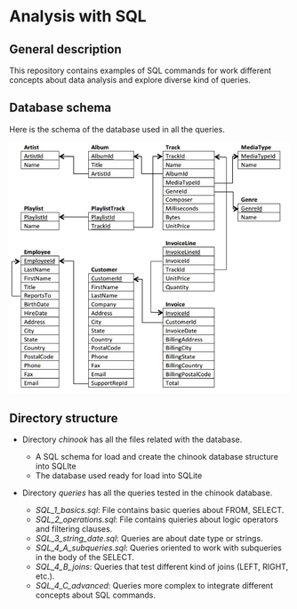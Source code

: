 
# Analysis with SQL

## General description

This repository contains examples of SQL commands for work different concepts about data analysis and explore diverse kind of queries. 

## Database schema

Here is the schema of the database used in all the queries.

![chinook database schema](chinook.jpg)

## Directory structure 

- Directory *chinook* has all the files related with the database. 
  - A SQL schema for load and create the chinook database structure into SQLIte
  - The database used ready for load into SQLite

- Directory *queries* has all the queries tested in the chinook database. 
  -  *SQL_1_basics.sql*: File contains basic queries about FROM, SELECT.
  -  *SQL_2_operations.sql*: File contains quieries about logic operators and filtering clauses.  
  - *SQL_3_string_date.sql*: Queries are about date type or strings.
  - *SQL_4_A_subqueries.sql*:  Queries oriented to work with subqueries in the body of the SELECT.
  - *SQL_4_B_joins*: Queries that test different kind of joins (LEFT, RIGHT, etc.).
  - *SQL_4_C_advanced*: Queries more complex to integrate different concepts about SQL commands.

